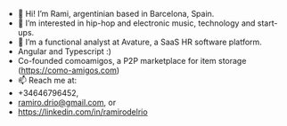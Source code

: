 - 👋 Hi! I’m Rami, argentinian based in Barcelona, Spain.
- 👀 I’m interested in hip-hop and electronic music, technology and start-ups.
- 🌱 I’m a functional analyst at Avature, a SaaS HR software platform.
- Angular and Typescript :)
- Co-founded comoamigos, a P2P marketplace for item storage (https://como-amigos.com) 
- 📫 Reach me at:
- +34646796452,
- ramiro.drio@gmail.com, or
- https://linkedin.com/in/ramirodelrio
